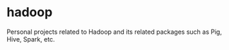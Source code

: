 # hadoop
Personal projects related to Hadoop and its related packages such as Pig, Hive, Spark, etc.
